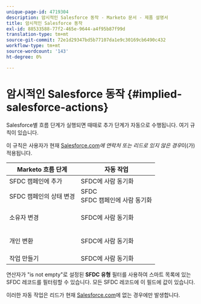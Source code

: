```yaml
---
unique-page-id: 4719304
description: 암시적인 Salesforce 동작 - Marketo 문서 - 제품 설명서
title: 암시적인 Salesforce 동작
exl-id: 88533588-77f2-465e-9644-a4f95b87f99d
translation-type: tm+mt
source-git-commit: 72e1d29347bd5b77107da1e9c30169cb6490c432
workflow-type: tm+mt
source-wordcount: '143'
ht-degree: 0%

---
```


# 암시적인 Salesforce 동작 {#implied-salesforce-actions}

Salesforce별 흐름 단계가 실행되면 때때로 추가 단계가 자동으로 수행됩니다. 여기 규칙이 있습니다.

이 규칙은 사용자가 현재 [Salesforce.com](https://Salesforce.com)_에 연락처 또는 리드로 있지 않은 경우_&#x200B;이(가) 적용됩니다.

<table> 
 <thead> 
  <tr> 
   <th>Marketo 흐름 단계</th> 
   <th>자동 작업</th> 
  </tr> 
 </thead> 
 <tbody> 
  <tr> 
   <td>SFDC 캠페인에 추가</td> 
   <td>SFDC에 사람 동기화</td> 
  </tr> 
  <tr> 
   <td>SFDC 캠페인의 상태 변경</td> 
   <td>SFDC<br>SFDC 캠페인에 사람 동기화</td> 
  </tr> 
  <tr> 
   <td>소유자 변경</td> 
   <td><p>SFDC에 사람 동기화</p></td> 
  </tr> 
  <tr> 
   <td>개인 변환</td> 
   <td><p>SFDC에 사람 동기화</p></td> 
  </tr> 
  <tr> 
   <td>작업 만들기</td> 
   <td>SFDC에 사람 동기화</td> 
  </tr> 
 </tbody> 
</table>

연산자가 &quot;is not empty&quot;로 설정된 **SFDC 유형** 필터를 사용하여 스마트 목록에 있는 SFDC 레코드를 필터링할 수 있습니다. 모든 SFDC 레코드에 이 필드에 값이 있습니다.

이러한 자동 작업은 리드가 현재 [Salesforce.com](https://salesforce.com)에 없는 경우에만 발생합니다.
